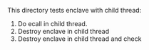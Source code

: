 This directory tests enclave with child thread:
1. Do ecall in child thread.
2. Destroy enclave in child thread
3. Destroy enclave in child thread and check
